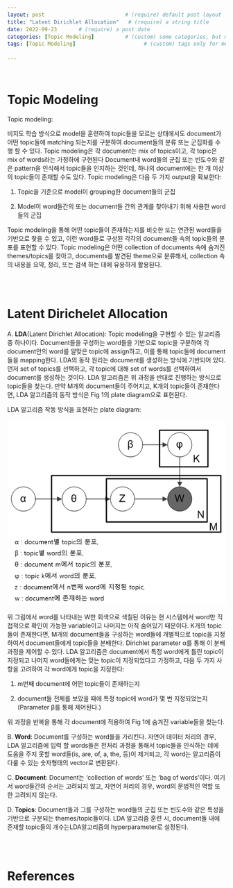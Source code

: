 ```yaml
---
layout: post                          # (require) default post layout
title: "Latent Dirichlet Allocation"   # (require) a string title
date: 2022-09-23       # (require) a post date
categories: [Topic Modeling]          # (custom) some categories, but make sure these categories already exists inside path of `category/`
tags: [Topic Modeling]                      # (custom) tags only for meta `property="article:tag"`

---
```


<br>

# Topic Modeling

Topic modeling: 

비지도 학습 방식으로 model을 훈련하여 topic들을 모르는 상태에서도 document가 어떤 topic들에 matching 되는지를 구분하여 document들의 분류 또는 군집화를 수행 할 수 있다. Topic modeling은 각 document는 mix of topics이고, 각 topic은 mix of words라는 가정하에 구현된다 Document내 word들의 군집 또는 빈도수와 같은 pattern을 인식해서 topic들을 인지하는 것인데, 하나의 document에는 한 개 이상의 topic들이 존재할 수도 있다. Topic modeling은 다음 두 가지 output을 확보한다:

1) Topic을 기준으로 model이 grouping한 document들의 군집

2) Model이 word들간의 또는 document들 간의 관계를 찾아내기 위해 사용한 word들의 군집

Topic modeling을 통해 어떤 topic들이 존재하는지를 비슷한 또는 연관된 word들을 기반으로 찾을 수 있고, 이런 word들로 구성된 각각의 document들 속의 topic들의 분포를 표현할 수 있다. Topic modeling은 어떤 collection of documents 속에 숨겨진 themes/topics를 찾아고, documents를 발견된 theme으로 분류해서, collection 속의 내용을 요약, 정리, 또는 검색 하는 데에 유용하게 활용된다. 

<br>

<br>

# Latent Dirichelet Allocation

A.   **LDA**(Latent Dirichlet Allocation): Topic modeling을 구현할 수 있는 알고리즘 중 하나이다. Document들을 구성하는 word들을 기반으로 topic을 구분하여 각 document안의 word를 알맞은 topic에 assign하고, 이를 통해 topic들에 document들을 mapping한다. LDA의 동작 원리는 document를 생성하는 방식에 기반되어 있다. 먼저 set of topics를 선택하고, 각 topic에 대해 set of words를 선택하여서 document를 생성하는 것이다. LDA 알고리즘은 위 과정을 반대로 진행하는 방식으로 topic들을 찾는다. 만약 M개의 document들이 주어지고, K개의 topic들이 존재한다면, LDA 알고리즘의 동작 방식은 Fig 1의 plate diagram으로 표현된다.                      

LDA 알고리즘 작동 방식을 표현하는 plate diagram:

 ![LDA_mechanism](https://raw.githubusercontent.com/adventure42/adventure42.github.io/master/static/img/_posts/LDA.png)

위 그림에서 word를 나타내는 W만 회색으로 색칠된 이유는 현 시스템에서 word만 직접적으로 확인이 가능한 variable이고 나머지는 아직 숨어있기 때문이다. K개의 topic들이 존재한다면, M개의 document들을 구성하는 word들에 개별적으로 topic을 지정하여서 document들에게 topic들을 분배한다. Dirichlet parameter α를 통해 이 분배과정을 제어할 수 있다. LDA 알고리즘은 document에서 특정 word에게 틀린 topic이 지정되고 나머지 word들에게는 맞는 topic이 지정되었다고 가정하고, 다음 두 가지 사항을 고려하여 각 word에게 topic을 지정한다:

1) m번째 document에 어떤 topic들이 존재하는지

2) document들 전체를 보았을 때에 특정 topic에 word가 몇 번 지정되었는지 (Parameter β를 통해 제어된다.)

위 과정을 반복을 통해 각 document에 적용하여 Fig 1에 숨겨진 variable들을 찾는다.

B.   **Word**: Document를 구성하는 word들을 가리킨다. 자연어 데이터 처리의 경우, LDA 알고리즘에 입력 할 words들은 전처리 과정을 통해서 topic들을 인식하는 데에 도움을 주지 못할 word들(is, are, of, a, the, 등)이 제거되고, 각 word는 알고리즘이 다룰 수 있는 숫자형태의 vector로 변환된다.

C.   **Document**: Document는 ‘collection of words’ 또는 ‘bag of words’이다. 여기서 word들간의 순서는 고려되지 않고, 자연어 처리의 경우, word의 문법적인 역할 또한 고려되지 않는다.

D.   **Topics**: Document들과 그를 구성하는 word들의 군집 또는 빈도수와 같은 특성을 기반으로 구분되는 themes/topic들이다. LDA 알고리즘 훈련 시, document들 내에 존재할 topic들의 개수는LDA알고리즘의 hyperparameter로 설정된다. 

<br>

<br>

# References

